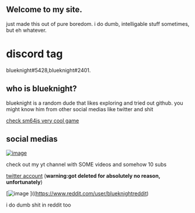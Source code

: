 ## Welcome to my site.
just made this out of pure boredom.
i do dumb, intelligable stuff sometimes, but eh whatever.

# discord tag
blueknight#5428,blueknight#2401.

## who  is blueknight?
blueknight is a random dude that likes exploring and tried out github. you might know him from other social medias like twitter and shit


[check sm64js very cool game](https://sm64js.com)

## social medias

[![image](https://user-images.githubusercontent.com/75827284/126630413-ff05ab04-b954-4116-b3ef-d7c35b133051.jpeg)
](https://www.youtube.com/channel/UCyv7ZBYeevY6OwautkawZjQ) 

check out my yt channel with SOME videos and somehow 10 subs

[twitter account](https://twitter.com/Blueknightexis1) (**warning:got deleted for absolutely no reason, unfortunately**)


[![image](![image](https://user-images.githubusercontent.com/75827284/188364136-8f40db3e-19bf-4436-9036-8dc454e621ec.png))
]((https://www.reddit.com/user/blueknightreddit) 

i do dumb shit in reddit too







